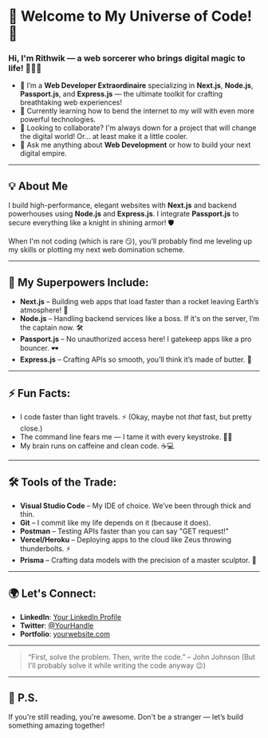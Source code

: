 <!--
**Rithwik09/Rithwik09** is a ✨ _special_ ✨ repository because its `README.md` (this file) appears on your GitHub profile.

Here are some ideas to get you started:

- 🔭 I’m currently working on ...
- 🌱 I’m currently learning ...
- 👯 I’m looking to collaborate on ...
- 🤔 I’m looking for help with ...
- 💬 Ask me about ...
- 📫 How to reach me: ...
- 😄 Pronouns: ...
- ⚡ Fun fact: ...
-->

# 🚀 Welcome to My Universe of Code! 🌌

### Hi, I'm Rithwik — a web sorcerer who brings digital magic to life! 🧙‍♂️✨

- 🔭 I’m a **Web Developer Extraordinaire** specializing in **Next.js**, **Node.js**, **Passport.js**, and **Express.js** — the ultimate toolkit for crafting breathtaking web experiences!
- 🌱 Currently learning how to bend the internet to my will with even more powerful technologies.
- 🤔 Looking to collaborate? I'm always down for a project that will change the digital world! Or... at least make it a little cooler.
- 💬 Ask me anything about **Web Development** or how to build your next digital empire.

---

## 💡 About Me

I build high-performance, elegant websites with **Next.js** and backend powerhouses using **Node.js** and **Express.js**. I integrate **Passport.js** to secure everything like a knight in shining armor! 🛡️

When I'm not coding (which is rare 😏), you’ll probably find me leveling up my skills or plotting my next web domination scheme.

---

## 💼 My Superpowers Include:

- **Next.js** – Building web apps that load faster than a rocket leaving Earth’s atmosphere! 🚀
- **Node.js** – Handling backend services like a boss. If it's on the server, I’m the captain now. 🛠️
- **Passport.js** – No unauthorized access here! I gatekeep apps like a pro bouncer. 🕶️
- **Express.js** – Crafting APIs so smooth, you’ll think it’s made of butter. 🧈

---

## ⚡️ Fun Facts:

- I code faster than light travels. ⚡️ (Okay, maybe not *that* fast, but pretty close.)
- The command line fears me — I tame it with every keystroke. 👨‍💻
- My brain runs on caffeine and clean code. ☕️💻

---

## 🛠️ Tools of the Trade:

- **Visual Studio Code** – My IDE of choice. We’ve been through thick and thin.
- **Git** – I commit like my life depends on it (because it does).
- **Postman** – Testing APIs faster than you can say "GET request!"
- **Vercel/Heroku** – Deploying apps to the cloud like Zeus throwing thunderbolts. ⚡️
- **Prisma** – Crafting data models with the precision of a master sculptor. 🗿

---

## 🌍 Let's Connect:

- **LinkedIn**: [Your LinkedIn Profile](#)
- **Twitter**: [@YourHandle](#)
- **Portfolio**: [yourwebsite.com](#)

---

> “First, solve the problem. Then, write the code.” – John Johnson (But I'll probably solve it while writing the code anyway 😉)

---

## 👀 P.S.

If you're still reading, you're awesome. Don't be a stranger — let’s build something amazing together!

